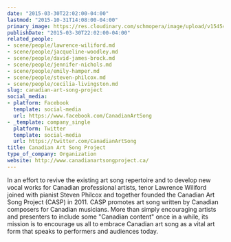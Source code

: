 ```yaml
---
date: "2015-03-30T22:02:00-04:00"
lastmod: "2015-10-31T14:08:00-04:00"
primary_image: https://res.cloudinary.com/schmopera/image/upload/v1545409169/media/webhook-uploads/1446314931502/Logo---CASP.jpg.jpg
publishDate: "2015-03-30T22:02:00-04:00"
related_people:
- scene/people/lawrence-wiliford.md
- scene/people/jacqueline-woodley.md
- scene/people/david-james-brock.md
- scene/people/jennifer-nichols.md
- scene/people/emily-hamper.md
- scene/people/steven-philcox.md
- scene/people/cecilia-livingston.md
slug: canadian-art-song-project
social_media:
- platform: Facebook
  template: social-media
  url: https://www.facebook.com/CanadianArtSong
- _template: company_single
  platform: Twitter
  template: social-media
  url: https://twitter.com/CanadianArtSong
title: Canadian Art Song Project
type_of_company: Organization
website: http://www.canadianartsongproject.ca/
---
```


<p>
	In an effort to revive the existing art song repertoire and to develop new vocal works for Canadian professional artists, tenor Lawrence Wiliford joined with pianist Steven Philcox and together founded the Canadian Art Song Project (CASP) in 2011. CASP promotes art song written by Canadian composers for Canadian musicians. More than simply encouraging artists and presenters to include some "Canadian content" once in a while, its mission is to encourage us all to embrace Canadian art song as a vital art form that speaks to performers and audiences today.
</p>
